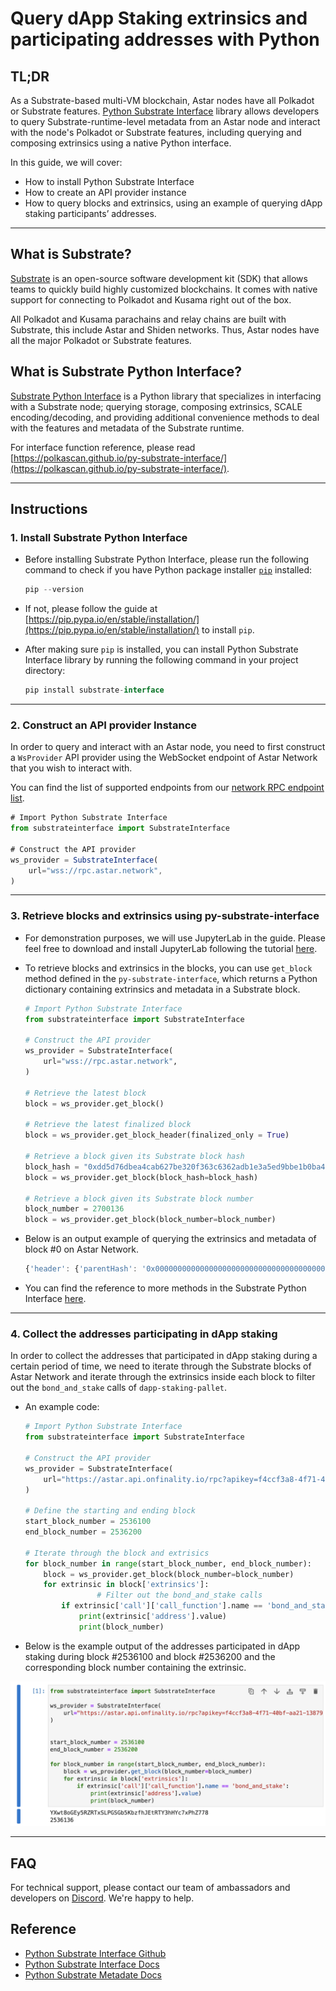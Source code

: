 # Query dApp Staking extrinsics and participating addresses with Python

## TL;DR

As a Substrate-based multi-VM blockchain, Astar nodes have all Polkadot or Substrate features. [Python Substrate Interface](https://github.com/polkascan/py-substrate-interface) library allows developers to query Substrate-runtime-level metadata from an Astar node and interact with the node's Polkadot or Substrate features, including querying and composing extrinsics using a native Python interface.

In this guide, we will cover:

- How to install Python Substrate Interface
- How to create an API provider instance
- How to query blocks and extrinsics, using an example of querying dApp staking participants’ addresses.

---

## What is Substrate?

[Substrate](https://substrate.io/) is an open-source software development kit (SDK) that allows teams to quickly build highly customized blockchains. It comes with native support for connecting to Polkadot and Kusama right out of the box.

All Polkadot and Kusama parachains and relay chains are built with Substrate, this include Astar and Shiden networks. Thus, Astar nodes have all the major Polkadot or Substrate features.

## What is Substrate Python Interface?

[Substrate Python Interface](https://github.com/polkascan/py-substrate-interface) is a Python library that specializes in interfacing with a Substrate node; querying storage, composing extrinsics, SCALE encoding/decoding, and providing additional convenience methods to deal with the features and metadata of the Substrate runtime.

For interface function reference, please read [https://polkascan.github.io/py-substrate-interface/](https://polkascan.github.io/py-substrate-interface/).

---

## Instructions
### 1. Install Substrate Python Interface

- Before installing Substrate Python Interface, please run the following command to check if you have Python package installer [`pip`](https://pypi.org/project/pip/) installed:
    
    ```jsx
    pip --version
    ```
    
- If not, please follow the guide at [https://pip.pypa.io/en/stable/installation/](https://pip.pypa.io/en/stable/installation/) to install `pip`.
- After making sure `pip` is installed, you can install Python Substrate Interface library by running the following command in your project directory:
    
    ```jsx
    pip install substrate-interface
    ```
    

---

### 2. Construct an API provider Instance

In order to query and interact with an Astar node, you need to first construct a `WsProvider` API provider using the WebSocket endpoint of Astar Network that you wish to interact with.

You can find the list of supported endpoints from our [network RPC endpoint list](/docs/build/environment/endpoints.md).

```jsx
# Import Python Substrate Interface
from substrateinterface import SubstrateInterface

# Construct the API provider
ws_provider = SubstrateInterface(
    url="wss://rpc.astar.network",
)
```

---

### 3. Retrieve blocks and extrinsics using py-substrate-interface

- For demonstration purposes, we will use JupyterLab in the guide. Please feel free to download and install JupyterLab following the tutorial [here](https://docs.jupyter.org/en/latest/install.html).
- To retrieve blocks and extrinsics in the blocks, you can use `get_block` method defined in the `py-substrate-interface`, which returns a Python dictionary containing extrinsics and metadata in a Substrate block.
    
    ```python
    # Import Python Substrate Interface
    from substrateinterface import SubstrateInterface
    
    # Construct the API provider
    ws_provider = SubstrateInterface(
        url="wss://rpc.astar.network",
    )   
    
    # Retrieve the latest block
    block = ws_provider.get_block()
    
    # Retrieve the latest finalized block
    block = ws_provider.get_block_header(finalized_only = True)
    
    # Retrieve a block given its Substrate block hash
    block_hash = "0xdd5d76dbea4cab627be320f363c6362adb1e3a5ed9bbe1b0ba4a0ac0bb028399"
    block = ws_provider.get_block(block_hash=block_hash)
    
    # Retrieve a block given its Substrate block number
    block_number = 2700136
    block = ws_provider.get_block(block_number=block_number)
    ```
    
- Below is an output example of querying the extrinsics and metadata of block #0 on Astar Network.
    
    ```jsx
    {'header': {'parentHash': '0x0000000000000000000000000000000000000000000000000000000000000000', 'number': 0, 'stateRoot': '0xc9451593261d67c47e14c5cbefeeffff5b5a1707cf81800becfc79e6df354da9', 'extrinsicsRoot': '0x03170a2e7597b7b7e3d84c05391d139a62b157e78786d8c082f29dcf4c111314', 'digest': {'logs': []}, 'hash': '0x9eb76c5184c4ab8679d2d5d819fdf90b9c001403e9e17da2e14b6d8aec4029c6'}, 'extrinsics': []}
    ```
    
- You can find the reference to more methods in the Substrate Python Interface [here](https://polkascan.github.io/py-substrate-interface/#substrateinterface.SubstrateInterface.get_block).

---

### 4. Collect the addresses participating in dApp staking

In order to collect the addresses that participated in dApp staking during a certain period of time, we need to iterate through the Substrate blocks of Astar Network and iterate through the extrinsics inside each block to filter out the `bond_and_stake` calls of `dapp-staking-pallet`.

- An example code:
    
    ```python
    # Import Python Substrate Interface
    from substrateinterface import SubstrateInterface
    
    # Construct the API provider
    ws_provider = SubstrateInterface(
        url="https://astar.api.onfinality.io/rpc?apikey=f4ccf3a8-4f71-40bf-aa21-1387919a2144"
    )
    
    # Define the starting and ending block
    start_block_number = 2536100
    end_block_number = 2536200
    
    # Iterate through the block and extrisics
    for block_number in range(start_block_number, end_block_number):
        block = ws_provider.get_block(block_number=block_number)
        for extrinsic in block['extrinsics']:
    				# Filter out the bond_and_stake calls
            if extrinsic['call']['call_function'].name == 'bond_and_stake':
                print(extrinsic['address'].value)
                print(block_number)
    ```
    
- Below is the example output of the addresses participated in dApp staking during block #2536100 and block #2536200 and the corresponding block number containing the extrinsic.

![Untitled](img/python0.png)

---

## FAQ

For technical support, please contact our team of ambassadors and developers on [Discord](https://discord.gg/AstarNetwork). We're happy to help.

## Reference
- [Python Substrate Interface Github](https://github.com/polkascan/py-substrate-interface)
- [Python Substrate Interface Docs](https://polkascan.github.io/py-substrate-interface)
- [Python Substrate Metadate Docs](https://polkascan.github.io/py-substrate-metadata-docs/)
